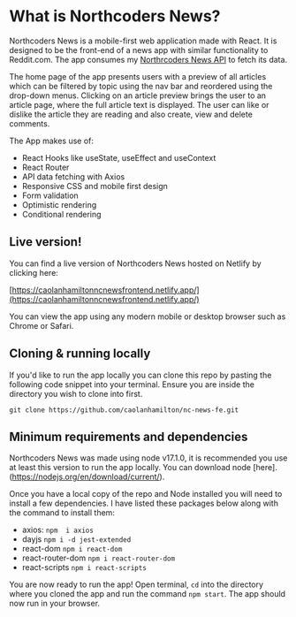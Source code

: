 

# What is Northcoders News?

Northcoders News is a mobile-first web application made with React. It is designed to be the front-end of a news app with similar functionality to Reddit.com. The app consumes my [Northrcoders News API](https://github.com/caolanhamilton/NC-News) to fetch its data.

The home page of the app presents users with a preview of all articles which can be filtered by topic using the nav bar and reordered using the drop-down menus. Clicking on an article preview brings the user to an article page, where the full article text is displayed. The user can like or dislike the article they are reading and also create, view and delete comments. 

The App makes use of:
 - React Hooks like useState, useEffect and useContext
 - React Router
 - API data fetching with Axios
 - Responsive CSS and mobile first design
 - Form validation
 - Optimistic rendering
 - Conditional rendering

## Live version!

You can find a live version of Northcoders News hosted on Netlify by clicking here:

[https://caolanhamiltonncnewsfrontend.netlify.app/](https://caolanhamiltonncnewsfrontend.netlify.app/)

You can view the app using any modern mobile or desktop browser such as Chrome or Safari.

## Cloning & running locally

If you'd like to run the app locally you can clone this repo by pasting the following code snippet into your terminal.  Ensure you are inside the directory you wish to clone into first.

    git clone https://github.com/caolanhamilton/nc-news-fe.git

## Minimum requirements and dependencies

Northcoders News was made using node v17.1.0, it is recommended you use at least this version to run the app locally. You can download node [here].(https://nodejs.org/en/download/current/).

Once you have a local copy of the repo and Node installed you will need to install a few dependencies. I have listed these packages below along with the command to install them:

 - axios: `npm  i axios`
 - dayjs `npm i -d jest-extended`
 - react-dom `npm i react-dom`
 - react-router-dom `npm i react-router-dom`
 - react-scripts `npm i react-scripts`

You are now ready to run the app! Open terminal, `cd` into the directory where you cloned the app and run the command `npm start`. The app should now run in your browser.

